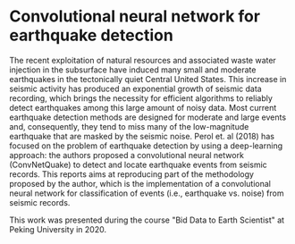 # Convolutional neural network for earthquake detection

The recent exploitation of natural resources and associated waste water injection in the subsurface have induced many small and moderate earthquakes in the tectonically quiet Central United States. This increase in seismic activity has produced an exponential growth of seismic data recording, which brings the necessity for efficient algorithms to reliably detect earthquakes among this large amount of noisy data. Most current earthquake detection methods are designed for moderate and large events and, consequently, they tend to miss many of the low-magnitude earthquake that are masked by the seismic noise. Perol et. al (2018) has focused on the problem of earthquake detection by using a deep-learning approach: the authors proposed a convolutional neural network (ConvNetQuake) to detect and locate earthquake events from seismic records. This reports aims at reproducing part of the methodology proposed by the author, which is the implementation of a convolutional neural network for classification of events (i.e., earthquake vs. noise) from seismic records.

This work was presented during the course "Bid Data to Earth Scientist" at Peking University in 2020.

